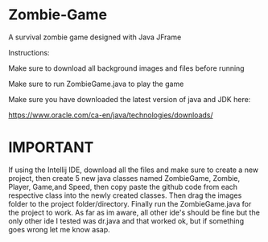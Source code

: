 # Zombie-Game
A survival zombie game designed with Java JFrame


Instructions:

Make sure to download all background images and files before running

Make sure to run ZombieGame.java to play the game

Make sure you have downloaded the latest version of java and JDK here:

https://www.oracle.com/ca-en/java/technologies/downloads/

# IMPORTANT

If using the Intellij IDE, download all the files and make sure to create a new project, then create 5 new java classes named ZombieGame, Zombie, Player, Game,and Speed, then copy paste the github code from each respective class into the newly created classes. Then drag the images folder to the project folder/directory. Finally run the ZombieGame.java for the project to work. As far as im aware, all other ide's should be fine but the only other ide I tested was dr.java and that worked ok, but if something goes wrong let me know asap.
